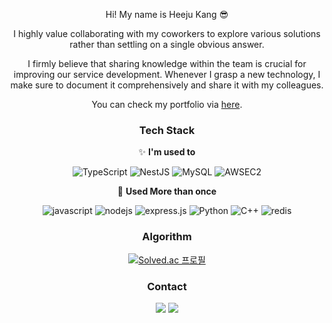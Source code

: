 <div align="center">

Hi! My name is Heeju Kang 😎  

I highly value collaborating with my coworkers to explore various solutions rather than settling on a single obvious answer.

I firmly believe that sharing knowledge within the team is crucial for improving our service development. Whenever I grasp a new technology, I make sure to document it comprehensively and share it with my colleagues.



You can check my portfolio via [here](https://kang-heeju.github.io/docs/Kangheeju).

### Tech Stack 

✨ **I'm used to**

  ![TypeScript](https://img.shields.io/badge/typescript-%23007ACC.svg?style=for-the-badge&logo=typescript&logoColor=white) ![NestJS](https://img.shields.io/badge/nestjs-%23E0234E.svg?style=for-the-badge&logo=nestjs&logoColor=white) <img alt="MySQL" src ="https://img.shields.io/badge/MySQL-005C84?style=for-the-badge&logo=mysql&logoColor=white"/>  <img src="https://img.shields.io/badge/AWS-FF9900.svg?style=for-the-badge&logo=Amazon&logoColor=white" alt="AWSEC2">    



💫 **Used More than once**

<img alt="javascript" src ="https://img.shields.io/badge/JavaScript-F7DF1E?style=for-the-badge&logo=javascript&logoColor=black"/> <img alt="nodejs" src ="https://img.shields.io/badge/Node.js-43853D?style=for-the-badge&logo=node.js&logoColor=white"/> <img alt="express.js" src ="https://img.shields.io/badge/Express.js-404D59?style=for-the-badge"/> <img alt="Python" src ="https://img.shields.io/badge/Python-3776AB?style=for-the-badge&logo=python&logoColor=white"/>  <img alt="C++" src ="https://img.shields.io/badge/C++-00599C?style=for-the-badge&logo=Cplusplus&logoColor=white"/>  <img alt="redis" src ="https://img.shields.io/badge/redis-FF4438?style=for-the-badge&logo=redis&logoColor=white"/>



### Algorithm
[![Solved.ac
프로필](http://mazassumnida.wtf/api/v2/generate_badge?boj=hjkang0107)](https://solved.ac/hjkang0107)

### Contact
<a href="www.linkedin.com/in/heeju-kang"><img src="https://img.shields.io/badge/LinkedIn-00AAFF?style=flat-square&logo=LinkedIn&logoColor=white&link=www.linkedin.com/in/heeju-kang"/></a>
<a href=""><img src="https://img.shields.io/badge/gmail-EA4335?style=flat-square&logo=Gmail&logoColor=white&link=mailto:sol031988@gmail.com"/></a>

</div>

